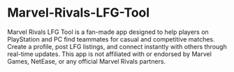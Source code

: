 # Marvel-Rivals-LFG-Tool
Marvel Rivals LFG Tool is a fan-made app designed to help players on PlayStation and PC find teammates for casual and competitive matches. Create a profile, post LFG listings, and connect instantly with others through real-time updates. This app is not affiliated with or endorsed by Marvel Games, NetEase, or any official Marvel Rivals partners.
